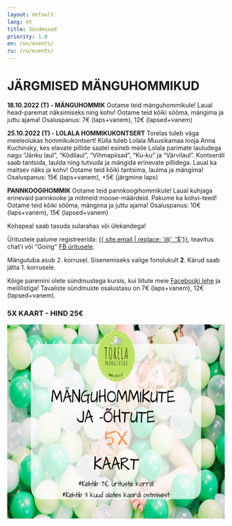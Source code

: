 ```yaml
---
layout: default
lang: et
title: Sündmused
priority: 1.0
en: /en/events/
ru: /ru/events/
---
```

# JÄRGMISED MÄNGUHOMMIKUD


**18.10.2022 (T) - MÄNGUHOMMIK**
Ootame teid mänguhommikule!
Laual head-paremat näksimiseks ning kohv!
Ootame teid kõiki sööma, mängima ja juttu ajama!
Osaluspanus: 7€ (laps+vanem), 12€ (lapsed+vanem)



**25.10.2022 (T) - LOLALA HOMMIKUKONTSERT**
Torelas tuleb väga meeleolukas hommikukontsert! Külla tuleb Lolala Muusikamaa looja Anna Kuchinsky, kes elavate pillide saatel esineb meile Lolala parimate lauludega nagu “Jänku laul”, “Kõdilaul”, “Vihmapiisad”, “Ku-ku” ja “Värvilaul”. Kontserdil saab tantsida, laulda ning tutvuda ja mängida erinevate pillidega.
Laual ka maitsev näks ja kohv!
Ootame teid kõiki tantsima, laulma ja mängima!
Osaluspanus: 15€ (laps+vanem), +5€ (järgmine laps)


**PANNKOOGIHOMMIK**
Ootame teid pannkoogihommikule!
Laual kuhjaga erinevaid pannkooke ja mitmeid moose-määrdeid. Pakume ka kohvi-teed!
Ootame teid kõiki sööma, mängima ja juttu ajama!
Osaluspanus: 10€ (laps+vanem), 15€ (lapsed+vanem)




Kohapeal saab tasuda sularahas või ülekandega!

Üritustele palume registreerida: [{{ site.email | replace: '@', '$'}}](mailto), teavitus chat'i või "Going" [FB üritusele](https://www.facebook.com/pg/Torelamangutuba/events/).

Mängutuba asub 2. korrusel. Sisenemiseks valige fonolukult **2**. Kärud saab jätta 1. korrusele.
 
Kõige paremini olete sündmustega kursis, kui liitute meie [Facebooki lehe](https://www.facebook.com/Torelamangutuba/events/) ja meililistiga! 
Tavaliste sündmuste osalustasu on 7€ (laps+vanem), 12€ (lapsed+vanem). 



### 5X KAART - HIND 25€


<img alt="5xkaart" src="5x-kaart.png" height="450">




